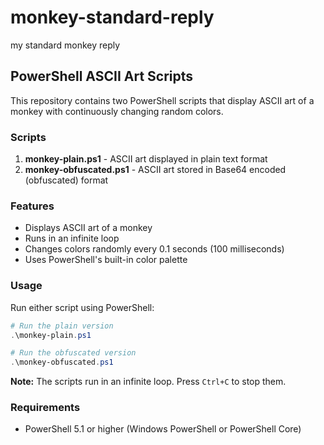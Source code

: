 # monkey-standard-reply
my standard monkey reply

## PowerShell ASCII Art Scripts

This repository contains two PowerShell scripts that display ASCII art of a monkey with continuously changing random colors.

### Scripts

1. **monkey-plain.ps1** - ASCII art displayed in plain text format
2. **monkey-obfuscated.ps1** - ASCII art stored in Base64 encoded (obfuscated) format

### Features

- Displays ASCII art of a monkey
- Runs in an infinite loop
- Changes colors randomly every 0.1 seconds (100 milliseconds)
- Uses PowerShell's built-in color palette

### Usage

Run either script using PowerShell:

```powershell
# Run the plain version
.\monkey-plain.ps1

# Run the obfuscated version
.\monkey-obfuscated.ps1
```

**Note:** The scripts run in an infinite loop. Press `Ctrl+C` to stop them.

### Requirements

- PowerShell 5.1 or higher (Windows PowerShell or PowerShell Core)
